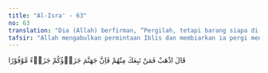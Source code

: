 ```yaml
---
title: "Al-Isra' - 63"
no: 63
translation: "Dia (Allah) berfirman, “Pergilah, tetapi barang siapa di antara mereka yang mengikuti kamu, maka sungguh, neraka Jahanamlah balasanmu semua, sebagai pembalasan yang cukup."
tafsir: "Allah mengabulkan permintaan Iblis dan membiarkan ia pergi menuruti keinginan dan melaksanakan tipu dayanya hingga hari kiamat datang. Namun demikian, Allah memberi syarat bahwa barang siapa di antara keturunan Adam yang teperdaya mengikuti Iblis, balasannya adalah neraka Jahanam sebagai hukuman yang harus ditimpakan kepadanya. Demikian juga hukuman yang ditimpakan kepada orang-orang yang mengikuti ajakannya, karena berani menyimpang dari perintah Allah dan melanggar larangan-Nya.\n\nAllah swt berfirman:\n\nAllah berfirman, \"(Baiklah) maka sesungguhnya kamu termasuk yang diberi penangguhan, sampai hari yang telah ditentukan (kiamat).\" (al-hijr/15: 37-38)"
---
```


قَالَ اذْهَبْ فَمَنْ تَبِعَكَ مِنْهُمْ فَاِنَّ جَهَنَّمَ جَزَاۤؤُكُمْ جَزَاۤءً مَّوْفُوْرًا
